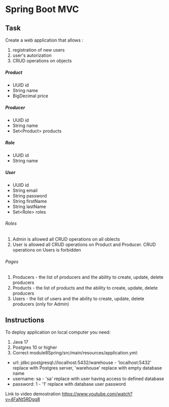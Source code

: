 # Spring Boot MVC

## Task

Create a web application that allows :

1. registration of new users
2. user's autorization
3. CRUD operations on objects

##### Product
* UUID id
* String name
* BigDecimal price
##### Producer
* UUID id
* String name
* Set&lt;Product> products
##### Role
* UUID id
* String name
##### User
* UUID id
* String email
* String password
* String firstName
* String lastName
* Set&lt;Role> roles

###### Roles
1. Admin is allowed all CRUD operations on all oblects
2. User is allowed all CRUD operations on Product and Producer. CRUD operations on Users is forbidden

###### Pages

1. Producers - the list of producers and the ability to create, update, delete producers
2. Products - the list of products and the ability to create, update, delete producers
3. Users - the list of users and the ability to create, update, delete producers (only for Admin)

## Instructions

To deploy application on local computer you need:
1. Java 17
2. Postgres 10 or higher
3. Correct module8Spring/src/main/resources/application.yml:
* url: jdbc:postgresql://localhost:5432/warehouse - 'localhost:5432' replace with Postgres server, 'warehouse' replace with empty database name
* username: sa - 'sa' replace with user having access to defined database
* password: 1 - '1' replace with database user password

Link to video demostration <https://www.youtube.com/watch?v=4FaNt5RDgg8>

